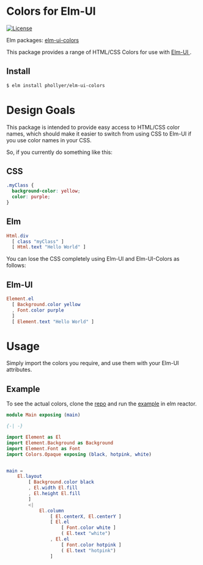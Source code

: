 # Colors for Elm-UI

[![License](https://img.shields.io/badge/License-BSD%203--Clause-blue.svg)](https://opensource.org/licenses/BSD-3-Clause)

Elm packages: [elm\-ui\-colors](https://package.elm-lang.org/packages/phollyer/elm-ui-colors/latest/)

This package provides a range of HTML/CSS Colors for use with [ Elm-UI ](https://package.elm-lang.org/packages/mdgriffith/elm-ui/latest/ "The best UI package for Elm").


## Install
```bash
$ elm install phollyer/elm-ui-colors
```

# Design Goals

This package is intended to provide easy access to HTML/CSS color names, which should make it easier to switch from using CSS to Elm-UI if you use color names in your CSS.

So, if you currently do something like this:

## CSS

```css
.myClass {
  background-color: yellow;
  color: purple;
}
```

## Elm

```elm
Html.div
  [ class "myClass" ]
  [ Html.text "Hello World" ]
```

You can lose the CSS completely using Elm-UI and Elm-UI-Colors as follows:

## Elm-UI

```elm
Element.el
  [ Background.color yellow
  , Font.color purple
  ]
  [ Element.text "Hello World" ]
```

# Usage

Simply import the colors you require, and use them with your Elm-UI attributes.

## Example

To see the actual colors, clone the [repo](https://github.com/phollyer/elm-ui-colors) and run the [example](https://github.com/phollyer/elm-ui-colors/tree/master/example) in elm reactor.

```elm
module Main exposing (main)

{-| -}

import Element as El
import Element.Background as Background
import Element.Font as Font
import Colors.Opaque exposing (black, hotpink, white)


main =
    El.layout
        [ Background.color black
        , El.width El.fill
        , El.height El.fill
        ]
        <|
            El.column
                [ El.centerX, El.centerY ]
                [ El.el
                    [ Font.color white ]
                    ( El.text "white")
                , El.el
                    [ Font.color hotpink ]
                    ( El.text "hotpink")
                ]
```




